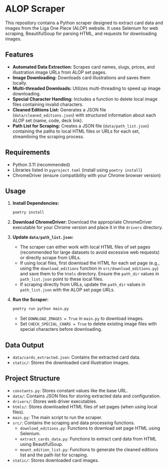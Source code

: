 # ALOP Scraper

This repository contains a Python scraper designed to extract card data and images from the Liga One Piece (ALOP) website. It uses Selenium for web scraping, BeautifulSoup for parsing HTML, and requests for downloading images.

## Features

* **Automated Data Extraction:** Scrapes card names, slugs, prices, and illustration image URLs from ALOP set pages.
* **Image Downloading:** Downloads card illustrations and saves them locally.
* **Multi-threaded Downloads:**  Utilizes multi-threading to speed up image downloading.
* **Special Character Handling:** Includes a function to delete local image files containing invalid characters.
* **Cleaned Editions List:** Generates a JSON file (`data/cleaned_editions.json`) with structured information about each ALOP set (name, code, deck link).
* **Path List for Scraping:** Creates a JSON file (`data/path_list.json`) containing the paths to local HTML files or URLs for each set, streamlining the scraping process.


## Requirements

* Python 3.11 (recommended)
* Libraries listed in `pyproject.toml` (install using `poetry install`)
* ChromeDriver (ensure compatibility with your Chrome browser version)

## Usage

1. **Install Dependencies:**
   ```bash
   poetry install
   ```

2. **Download ChromeDriver:** Download the appropriate ChromeDriver executable for your Chrome version and place it in the `drivers` directory.

3. **Update `data/path_list.json`:** 
   - The scraper can either work with local HTML files of set pages (recommended for large datasets to avoid excessive web requests) or directly scrape from URLs.
   - If using local files, first download the HTML for each set page (e.g., using the `download_editions` function in `src/download_editions.py`) and save them to the `htmls` directory. Ensure the `path_dir` values in `path_list.json` point to these local files.
   - If scraping directly from URLs, update the `path_dir` values in `path_list.json` with the ALOP set page URLs. 


4. **Run the Scraper:**
   ```bash
   poetry run python main.py
   ```
   - Set `DOWNLOAD_IMAGES = True` in `main.py` to download images.
   - Set `CHECK_SPECIAL_CHARS = True` to delete existing image files with special characters before downloading. 

## Data Output

* `data/cards_extracted.json`: Contains the extracted card data.
* `static/`: Stores the downloaded card illustration images.

## Project Structure

* `constants.py`: Stores constant values like the base URL.
* `data/`: Contains JSON files for storing extracted data and configuration.
* `drivers/`: Stores web driver executables.
* `htmls/`: Stores downloaded HTML files of set pages (when using local files).
* `main.py`: The main script to run the scraper.
* `src/`: Contains the scraping and data processing functions.
   - `download_editions.py`: Functions to download set page HTML using Selenium.
   - `extract_cards_data.py`: Functions to extract card data from HTML using BeautifulSoup.
   - `mount_edition_list.py`: Functions to generate the cleaned editions list and the path list for scraping.
* `static/`: Stores downloaded card images.

